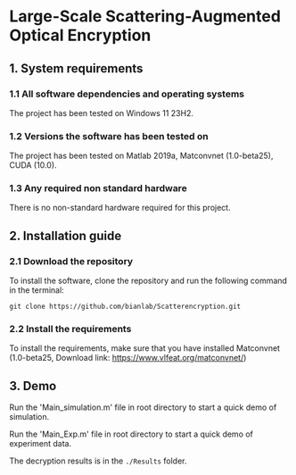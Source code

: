 # Large-Scale Scattering-Augmented Optical Encryption

## 1. System requirements
### 1.1 All software dependencies and operating systems
The project has been tested on Windows 11 23H2.
### 1.2 Versions the software has been tested on
The project has been tested on Matlab 2019a, Matconvnet (1.0-beta25), CUDA (10.0).
### 1.3 Any required non standard hardware
There is no non-standard hardware required for this project. 



## 2. Installation guide
### 2.1 Download the repository

To install the software, clone the repository and run the following command in the terminal:
```
git clone https://github.com/bianlab/Scatterencryption.git
```

### 2.2 Install the requirements 

To install the requirements, make sure that you have installed Matconvnet (1.0-beta25, Download link: https://www.vlfeat.org/matconvnet/)

## 3. Demo
Run the 'Main_simulation.m' file in root directory to start a quick demo of simulation.

Run the 'Main_Exp.m' file in root directory to start a quick demo of experiment data.

The decryption results is in the `./Results` folder.
